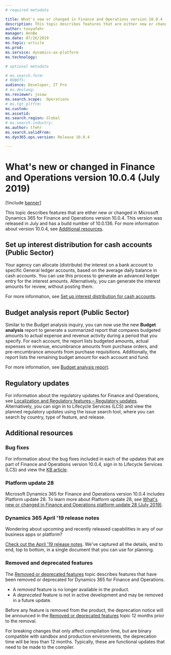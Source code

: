 ```yaml
---
# required metadata

title: What's new or changed in Finance and Operations version 10.0.4 (July 2019)
description: This topic describes features that are either new or changed in Dynamics 365 for Finance and Operations version 10.0.4. This version will be released in July.
author: tonyafehr
manager: AnnBe
ms.date: 07/26/2019
ms.topic: article
ms.prod: 
ms.service: dynamics-ax-platform
ms.technology: 

# optional metadata

# ms.search.form: 
# ROBOTS: 
audience: Developer, IT Pro
# ms.devlang: 
ms.reviewer: josaw
ms.search.scope:  Operations
# ms.tgt_pltfrm: 
ms.custom: 
ms.assetid: 
ms.search.region: Global
# ms.search.industry: 
ms.author: tfehr
ms.search.validFrom:  
ms.dyn365.ops.version: Release 10.0.4

---
```

# What's new or changed in Finance and Operations version 10.0.4 (July 2019)

[!include [banner](../includes/banner.md)]


This topic describes features that are either new or changed in Microsoft Dynamics 365 for Finance and Operations version 10.0.4. This version was released in July and has a build number of 10.0.136. For more information about version 10.0.4, see [Additional resources](whats-new-changed-10-0-4.md#additional-resources).



## Set up interest distribution for cash accounts (Public Sector)
Your agency can allocate (distribute) the interest on a bank account to specific General ledger accounts, based on the average daily balance in cash accounts. You can use this process to generate an advanced ledger entry for the interest amounts. Alternatively, you can generate the interest amounts for review, without posting them.

For more information, see [Set up interest distribution for cash accounts](https://go.microsoft.com/fwlink/?linkid=2088607).

## Budget analysis report (Public Sector)
Similar to the Budget analysis inquiry, you can now use the new **Budget analysis** report to generate a summarized report that compares budgeted amounts to actual expense and revenue activity during a period that you specify. For each account, the report lists budgeted amounts, actual expenses or revenue, encumbrance amounts from purchase orders, and pre-encumbrance amounts from purchase requisitions. Additionally, the report lists the remaining budget amount for each account and fund.

For more information, see [Budget analysis report](https://go.microsoft.com/fwlink/?linkid=2087447).

## Regulatory updates
For information about the regulatory updates for Finance and Operations, see [Localization and Regulatory features – Regulatory updates](../../../finance/localizations/regulatory-updates.md). Alternatively, you can sign in to Lifecycle Services (LCS) and view the planned regulatory updates using the issue search tool, where you can search by country, type of feature, and release.

## Additional resources

### Bug fixes
For information about the bug fixes included in each of the updates that are part of Finance and Operations version 10.0.4, sign in to Lifecycle Services (LCS) and view the [KB article](https://fix.lcs.dynamics.com/Issue/Details?bugId=328732&dbType=3&qc=cdb2117c03722ee9cdbcb2a2e0558dd5b40a37e3caa32850aca4c9a89c476eb2).

### Platform update 28
Microsoft Dynamics 365 for Finance and Operations version 10.0.4 includes Platform update 28. To learn more about Platform update 28, see [What's new or changed in Finance and Operations platform update 28 (July 2019)](whats-new-platform-update-28.md).

### Dynamics 365 April '19 release notes
Wondering about upcoming and recently released capabilities in any of our business apps or platform?

[Check out the April '19 release notes](https://docs.microsoft.com/business-applications-release-notes/April19/index). We've captured all the details, end to end, top to bottom, in a single document that you can use for planning.

### Removed and deprecated features
The [Removed or deprecated features](../../dev-itpro/migration-upgrade/deprecated-features.md) topic describes features that have been removed or deprecated for Dynamics 365 for Finance and Operations.

- A *removed* feature is no longer available in the product.
- A *deprecated* feature is not in active development and may be removed in a future update.

Before any feature is removed from the product, the deprecation notice will be announced in the [Removed or deprecated features](../../dev-itpro/migration-upgrade/deprecated-features.md) topic 12 months prior to the removal.

For breaking changes that only affect compilation time, but are binary compatible with sandbox and production environments, the deprecation time will be less than 12 months. Typically, these are functional updates that need to be made to the compiler.
